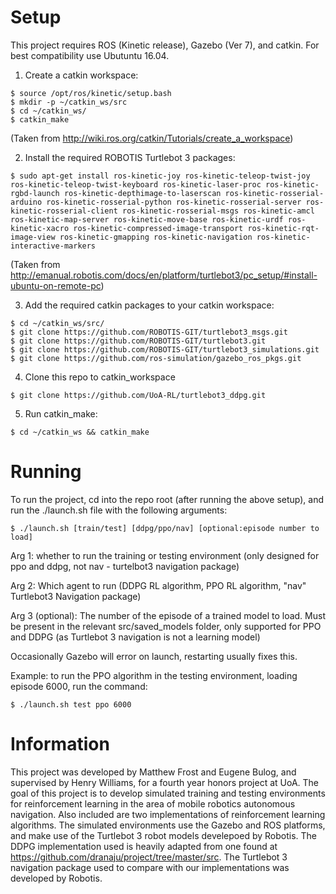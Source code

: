 # Setup

This project requires ROS (Kinetic release), Gazebo (Ver 7), and catkin. For best compatibility use Ubutuntu 16.04.

1.  Create a catkin workspace:

```
$ source /opt/ros/kinetic/setup.bash
$ mkdir -p ~/catkin_ws/src
$ cd ~/catkin_ws/
$ catkin_make
```
(Taken from http://wiki.ros.org/catkin/Tutorials/create_a_workspace)

2.  Install the required ROBOTIS Turtlebot 3 packages:

```
$ sudo apt-get install ros-kinetic-joy ros-kinetic-teleop-twist-joy ros-kinetic-teleop-twist-keyboard ros-kinetic-laser-proc ros-kinetic-rgbd-launch ros-kinetic-depthimage-to-laserscan ros-kinetic-rosserial-arduino ros-kinetic-rosserial-python ros-kinetic-rosserial-server ros-kinetic-rosserial-client ros-kinetic-rosserial-msgs ros-kinetic-amcl ros-kinetic-map-server ros-kinetic-move-base ros-kinetic-urdf ros-kinetic-xacro ros-kinetic-compressed-image-transport ros-kinetic-rqt-image-view ros-kinetic-gmapping ros-kinetic-navigation ros-kinetic-interactive-markers
```

(Taken from http://emanual.robotis.com/docs/en/platform/turtlebot3/pc_setup/#install-ubuntu-on-remote-pc)

3.  Add the required catkin packages to your catkin workspace:
```
$ cd ~/catkin_ws/src/
$ git clone https://github.com/ROBOTIS-GIT/turtlebot3_msgs.git
$ git clone https://github.com/ROBOTIS-GIT/turtlebot3.git
$ git clone https://github.com/ROBOTIS-GIT/turtlebot3_simulations.git
$ git clone https://github.com/ros-simulation/gazebo_ros_pkgs.git
```

4.  Clone this repo to catkin_workspace
```
$ git clone https://github.com/UoA-RL/turtlebot3_ddpg.git
```
5.  Run catkin_make:
```
$ cd ~/catkin_ws && catkin_make
```

# Running

To run the project, cd into the repo root (after running the above setup), and run the ./launch.sh file with the following arguments:

```
$ ./launch.sh [train/test] [ddpg/ppo/nav] [optional:episode number to load]
```
Arg 1:  whether to run the training or testing environment (only designed for ppo and ddpg, not nav - turtelbot3 navigation package)

Arg 2:  Which agent to run (DDPG RL algorithm, PPO RL algorithm, "nav" Turtlebot3 Navigation package)

Arg 3 (optional): The number of the episode of a trained model to load. Must be present in the relevant src/saved_models folder, only supported for PPO and DDPG (as Turtlebot 3 navigation is not a learning model)

Occasionally Gazebo will error on launch, restarting usually fixes this.

Example: to run the PPO algorithm in the testing environment, loading episode 6000, run the command:
```
$ ./launch.sh test ppo 6000
```

# Information

This project was developed by Matthew Frost and Eugene Bulog, and supervised by Henry Williams, for a fourth year honors project at UoA. The goal of this project is to develop simulated training and testing environments for reinforcement learning in the area of mobile robotics autonomous navigation. Also included are two implementations of reinforcement learning algorithms. The simulated environments use the Gazebo and ROS platforms, and make use of the Turtlebot 3 robot models develepoed by Robotis. The DDPG implementation used is heavily adapted from one found at https://github.com/dranaju/project/tree/master/src. The Turtlebot 3 navigation package used to compare with our implementations was developed by Robotis.




